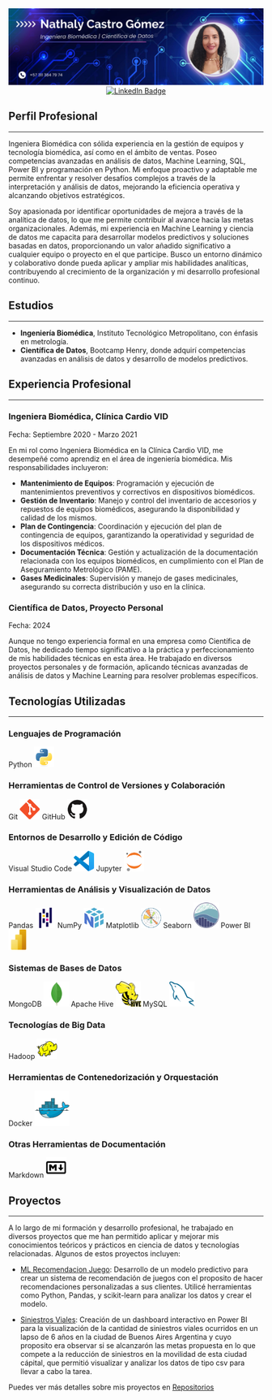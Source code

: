
<div align="center">
  <img src="img/Purple Abstract Graphic Design LinkedIn Article Cover Image (5).png"/>
</div>
<div id="header" align="center">
  <div id="badges">
    <a href="https://www.linkedin.com/in/nathaly-castro-49229723b/">
      <img src="https://img.shields.io/badge/LinkedIn-blue?style=for-the-badge&logo=linkedin&logoColor=white" alt="LinkedIn Badge"/>
    </a>
  </div>
</div>

## Perfil Profesional 
---
Ingeniera Biomédica con sólida experiencia en la gestión de equipos y tecnología biomédica, así como en el ámbito de ventas. Poseo competencias avanzadas en análisis de datos, Machine Learning, SQL, Power BI y programación en Python. Mi enfoque proactivo y adaptable me permite enfrentar y resolver desafíos complejos a través de la interpretación y análisis de datos, mejorando la eficiencia operativa y alcanzando objetivos estratégicos.

Soy apasionada por identificar oportunidades de mejora a través de la analítica de datos, lo que me permite contribuir al avance hacia las metas organizacionales. Además, mi experiencia en Machine Learning y ciencia de datos me capacita para desarrollar modelos predictivos y soluciones basadas en datos, proporcionando un valor añadido significativo a cualquier equipo o proyecto en el que participe. Busco un entorno dinámico y colaborativo donde pueda aplicar y ampliar mis habilidades analíticas, contribuyendo al crecimiento de la organización y mi desarrollo profesional continuo.

## Estudios
---
* **Ingeniería Biomédica**, Instituto Tecnológico Metropolitano, con énfasis en metrología.
* **Científica de Datos**, Bootcamp Henry, donde adquirí competencias avanzadas en análisis de datos y desarrollo de modelos predictivos.

## Experiencia Profesional
---
### Ingeniera Biomédica, Clínica Cardio VID
Fecha: Septiembre 2020 - Marzo 2021

En mi rol como Ingeniera Biomédica en la Clínica Cardio VID, me desempeñé como aprendiz en el área de ingeniería biomédica. Mis responsabilidades incluyeron:
* **Mantenimiento de Equipos**: Programación y ejecución de mantenimientos preventivos y correctivos en dispositivos biomédicos.
*	**Gestión de Inventario**: Manejo y control del inventario de accesorios y repuestos de equipos biomédicos, asegurando la disponibilidad y calidad de los mismos.
*	**Plan de Contingencia**: Coordinación y ejecución del plan de contingencia de equipos, garantizando la operatividad y seguridad de los dispositivos médicos.
*	**Documentación Técnica**: Gestión y actualización de la documentación relacionada con los equipos biomédicos, en cumplimiento con el Plan de Aseguramiento Metrológico (PAME).
*	**Gases Medicinales**: Supervisión y manejo de gases medicinales, asegurando su correcta distribución y uso en la clínica.

### Científica de Datos, Proyecto Personal
Fecha: 2024

Aunque no tengo experiencia formal en una empresa como Científica de Datos, he dedicado tiempo significativo a la práctica y perfeccionamiento de mis habilidades técnicas en esta área. He trabajado en diversos proyectos personales y de formación, aplicando técnicas avanzadas de análisis de datos y Machine Learning para resolver problemas específicos.

## Tecnologías Utilizadas
---

### Lenguajes de Programación
Python <img src="img/python-original.svg" title="Python" alt="Python" width="40" height="40"/>

### Herramientas de Control de Versiones y Colaboración
Git <img src="img/git-original.svg" title="Git" alt="Git" width="40" height="40"/>
GitHub <img src="img/github-original.svg" title="GitHub" alt="Git" width="40" height="40"/>

### Entornos de Desarrollo y Edición de Código
Visual Studio Code <img src="img/vscode-original.svg" title="VsCode" alt="Git" width="40" height="40"/>
Jupyter <img src="img/jupyter-original.svg" title="Jupyter" alt="Git" width="40" height="40"/>

### Herramientas de Análisis y Visualización de Datos
Pandas <img src="img/pandas-original.svg" title="Pandas" alt="Git" width="40" height="40"/>
NumPy <img src="img/numpy-original.svg" title="Numpy" alt="Git" width="40" height="40"/>
Matplotlib <img src="img/matplotlib-original.svg" title="Matplotlib" alt="Git" width="40" height="40"/>
Seaborn <img src="img/seaborn-icon.svg" title="Seaborn" alt="Git" width="50" height="50"/>
Power BI <img src="img/powerbi.svg" title="PowerBi" alt="Git" width="40" height="40"/>

### Sistemas de Bases de Datos
MongoDB <img src="img/mongodb-original.svg" title="MongoDB" alt="Git" width="50" height="50"/>
Apache Hive <img src="img/Apache_Hive_logo.svg" title="Hive" alt="Git" width="50" height="50"/>
MySQL <img src="img/mysql-original.svg" title="MySQL" alt="Git" width="50" height="50"/>

### Tecnologías de Big Data
Hadoop <img src="img/hadoop-original.svg" title="Hadoop" alt="Git" width="40" height="40"/>

### Herramientas de Contenedorización y Orquestación
Docker <img src="img/docker-original.svg" title="Docker" alt="Git" width="70" height="70"/>

### Otras Herramientas de Documentación
Markdown <img src="img/markdown-original.svg" title="Markdown" alt="Git" width="40" height="40"/>


## Proyectos
---
A lo largo de mi formación y desarrollo profesional, he trabajado en diversos proyectos que me han permitido aplicar y mejorar mis conocimientos teóricos y prácticos en ciencia de datos y tecnologías relacionadas. Algunos de estos proyectos incluyen:

*	[ML Recomendacion Juego](https://github.com/ylathan/MLRecomendacionJuego): Desarrollo de un modelo predictivo para crear un sistema de recomendación de juegos con el proposito de hacer recomendaciones personalizadas a sus clientes. Utilicé herramientas como Python, Pandas, y scikit-learn para analizar los datos y crear el modelo.

*	[Siniestros Viales](https://github.com/ylathan/Siniestros_Viales): Creación de un dashboard interactivo en Power BI para la visualización de la cantidad de siniestros viales ocurridos en un lapso de 6 años en la ciudad de Buenos Aires Argentina y cuyo proposito era observar si se alcanzarón las metas propuesta en lo que compete a la reducción de siniestros en la movilidad de esta ciudad cápital, que permitió visualizar y analizar los datos de  tipo csv para llevar a cabo la tarea.

Puedes ver más detalles sobre mis proyectos en [Repositorios](https://github.com/ylathan?tab=repositories)